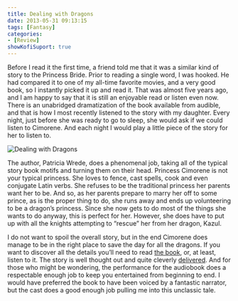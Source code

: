 ```yaml
---
title: Dealing with Dragons
date: 2013-05-31 09:13:15
tags: [Fantasy]
categories: 
- [Review]
showKofiSuport: true
---
```

Before I read it the first time, a friend told me that it was a similar kind of story to the Princess Bride.  Prior to reading a single word, I was hooked.  He had compared it to one of my all-time favorite movies, and a very good book, so I instantly picked it up and read it.<!-- more --> That was almost five years ago, and I am happy to say that it is still an enjoyable read or listen even now.  There is an unabridged dramatization of the book available from audible, and that is how I most recently listened to the story with my daughter.  Every night, just before she was ready to go to sleep, she would ask if we could listen to Cimorene.  And each night I would play a little piece of the story for her to listen to.

<div class="embedded-image-left">

![Dealing with Dragons](./dealing-with-dragons.jpg)

</div>

The author, Patricia Wrede, does a phenomenal job, taking all of the typical story book motifs and turning them on their head.  Princess Cimorene is not your typical princess. She loves to fence, cast spells, cook and even conjugate Latin verbs.  She refuses to be the traditional princess her parents want her to be.  And so, as her parents prepare to marry her off to some prince, as is the proper thing to do, she runs away and ends up volunteering to be a dragon’s princess. Since she now gets to do most of the things she wants to do anyway, this is perfect for her. However, she does have to put up with all the knights attempting to “rescue” her from her dragon, Kazul.

I do not want to spoil the overall story, but in the end Cimorene does manage to be in the right place to save the day for all the dragons.  If you want to discover all the details you’ll need to read [the book](https://www.amazon.com/gp/product/0544541227/ref=as_li_tl?ie=UTF8&tag=mysite009e-20&camp=1789&creative=9325&linkCode=as2&creativeASIN=0544541227&linkId=d5893fa23fb62c8d3bd2ea9c0fbf4cf8), or, at least, listen to it.  The story is well thought out and quite cleverly [delivered](http://www.audible.com/pd/ref=sr_1_1?asin=B002V1NFZS&qid=1368890801&sr=1-1).  And for those who might be wondering, the performance for the audiobook does a respectable enough job to keep you entertained from beginning to end.  I would have preferred the book to have been voiced by a fantastic narrator, but the cast does a good enough job pulling me into this unclassic tale.